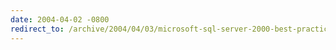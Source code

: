 ```yaml
---
date: 2004-04-02 -0800
redirect_to: /archive/2004/04/03/microsoft-sql-server-2000-best-practices-analyzer-10.aspx/
---
```

